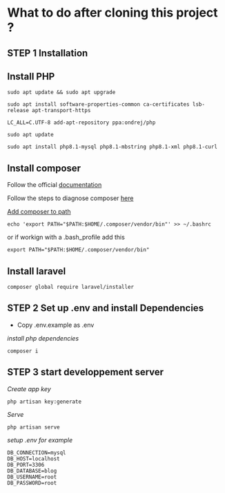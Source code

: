 # What to do after cloning this project ?

## STEP 1 Installation

## Install PHP

```
sudo apt update && sudo apt upgrade 

sudo apt install software-properties-common ca-certificates lsb-release apt-transport-https 

LC_ALL=C.UTF-8 add-apt-repository ppa:ondrej/php 

sudo apt update

sudo apt install php8.1-mysql php8.1-mbstring php8.1-xml php8.1-curl 
```

## Install composer

Follow the official [documentation](https://getcomposer.org/download/)

Follow the steps to diagnose composer [here](https://getcomposer.org/doc/articles/troubleshooting.md)

[Add composer to path](https://stackoverflow.com/questions/25373188/how-to-place-the-composer-vendor-bin-directory-in-your-path)

```
echo 'export PATH="$PATH:$HOME/.composer/vendor/bin"' >> ~/.bashrc
```

or if workign with a .bash_profile add this

```
export PATH="$PATH:$HOME/.composer/vendor/bin"
```

## Install laravel

```
composer global require laravel/installer
```

## STEP 2 Set up .env and install Dependencies

- Copy .env.example as .env 

_install php dependencies_

```
composer i
```

## STEP 3 start developpement server

_Create app key_

```
php artisan key:generate
```

_Serve_
```
php artisan serve
```

_setup .env for example_
```
DB_CONNECTION=mysql
DB_HOST=localhost
DB_PORT=3306
DB_DATABASE=blog
DB_USERNAME=root
DB_PASSWORD=root
```